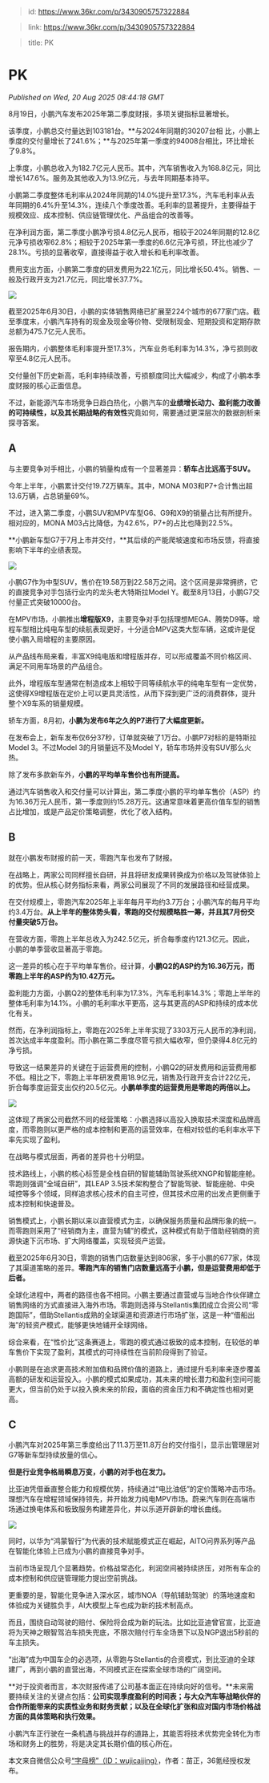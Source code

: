 > id: https://www.36kr.com/p/3430905757322884

> link: https://www.36kr.com/p/3430905757322884

> title: PK

# PK
_Published on Wed, 20 Aug 2025 08:44:18 GMT_

8月19日，小鹏汽车发布2025年第二季度财报，多项关键指标显著增长。

该季度，小鹏总交付量达到103181台。**与2024年同期的30207台相 比，小鹏上季度的交付量增长了241.6%；**与2025年第一季度的94008台相比，环比增长了9.8%。

上季度，小鹏总收入为182.7亿元人民币。其中，汽车销售收入为168.8亿元，同比增长147.6%。服务及其他收入为13.9亿元，与去年同期基本持平。

小鹏第二季度整体毛利率从2024年同期的14.0%提升至17.3%，汽车毛利率从去年同期的6.4%升至14.3%，连续八个季度改善。毛利率的显著提升，主要得益于规模效应、成本控制、供应链管理优化、产品组合的改善等。

在净利润方面，第二季度小鹏净亏损4.8亿元人民币，相较于2024年同期的12.8亿元净亏损收窄62.8%；相较于2025年第一季度的6.6亿元净亏损，环比也减少了28.1%。亏损的显著收窄，直接得益于收入增长和毛利率改善。

费用支出方面，小鹏第二季度的研发费用为22.1亿元，同比增长50.4%。销售、一般及行政开支为21.7亿元，同比增长37.7%。

![](https://img.36krcdn.com/hsossms/20250820/v2_a9fefce7e64246d6920aabd3f475b619@000000_oswg64625oswg996oswg664_img_000?x-oss-process=image/format,jpg/interlace,1)

截至2025年6月30日，小鹏的实体销售网络已扩展至224个城市的677家门店。截至季度末，小鹏汽车持有的现金及现金等价物、受限制现金、短期投资和定期存款总额为475.7亿元人民币。

报告期内，小鹏整体毛利率提升至17.3%，汽车业务毛利率为14.3%，净亏损则收窄至4.8亿元人民币。

交付量创下历史新高，毛利率持续改善，亏损额度同比大幅减少，构成了小鹏本季度财报的核心正面信息。

不过，新能源汽车市场竞争日趋白热化，小鹏汽车的**业绩增长动力、盈利能力改善的可持续性，以及其长期战略的有效性**究竟如何，需要通过更深层次的数据剖析来探寻答案。

A
-

与主要竞争对手相比，小鹏的销量构成有一个显著差异：**轿车占比远高于SUV。**

今年上半年，小鹏累计交付19.72万辆车。其中，MONA M03和P7+合计售出超13.6万辆，占总销量69%。

不过，进入第二季度，小鹏SUV和MPV车型G6、G9和X9的销量占比有所提升。相对应的，MONA M03占比降低，为42.6%，P7+的占比也降到22.5%。

**小鹏新车型G7于7月上市并交付，**其后续的产能爬坡速度和市场反馈，将直接影响下半年的业绩表现。

![](https://img.36krcdn.com/hsossms/20250820/v2_3ff9a6b24efc4f9c8ef704d0fe785d19@000000_oswg41306oswg1080oswg568_img_000?x-oss-process=image/format,jpg/interlace,1)

小鹏G7作为中型SUV，售价在19.58万到22.58万之间。这个区间是非常拥挤，它的直接竞争对手包括行业内的龙头老大特斯拉Model Y。截至8月13日，小鹏G7交付量正式突破10000台。

在MPV市场，小鹏推出**增程版X9**，主要竞争对手包括理想MEGA、腾势D9等。增程车型相比纯电车型的续航表现更好，十分适合MPV这类大型车辆，这或许是促使小鹏入局增程的主要原因。

从产品线布局来看，丰富X9纯电版和增程版并存，可以形成覆盖不同价格区间、满足不同用车场景的产品组合。

此外，增程版车型通常在制造成本上相较于同等续航水平的纯电车型有一定优势，这使得X9增程版在定价上可以更具灵活性，从而下探到更广泛的消费群体，提升整个X9车系的销量规模。

轿车方面，8月初，**小鹏为发布6年之久的P7进行了大幅度更新。**

在发布会上，新车发布仅6分37秒，订单就突破了1万台。小鹏P7对标的是特斯拉Model 3。不过Model 3的月销量远不及Model Y，轿车市场并没有SUV那么火热。

除了发布多款新车外，**小鹏的平均单车售价也有所提高。**

通过汽车销售收入和交付量可以计算出，第二季度小鹏的平均单车售价（ASP）约为16.36万元人民币，第一季度则约15.28万元。这通常意味着更高价值车型的销售占比增加，或是产品定价策略调整，优化了收入结构。

B
-

就在小鹏发布财报的前一天，零跑汽车也发布了财报。

在战略上，两家公司同样擅长自研，并且将研发成果转换成为价格以及驾驶体验上的优势。但从核心财务指标来看，两家公司展现了不同的发展路径和经营成果。

在交付规模上，零跑汽车2025年上半年每月平均约3.7万台；小鹏汽车的每月平均约3.4万台。**从上半年的整体势头看，零跑的交付规模略胜一筹，并且其7月份交付量突破5万台。**

在营收方面，零跑上半年总收入为242.5亿元，折合每季度约121.3亿元。因此，小鹏的单季营收显著高于零跑。

这一差异的核心在于平均单车售价。经计算，**小鹏Q2的ASP约为16.36万元，而零跑上半年的ASP约为10.42万元。**

盈利能力方面，小鹏Q2的整体毛利率为17.3%，汽车毛利率14.3%；零跑上半年的整体毛利率为14.1%。小鹏的毛利率水平更高，这与其更高的ASP和持续的成本优化有关。

然而，在净利润指标上，零跑在2025年上半年实现了3303万元人民币的净利润，首次达成半年度盈利。而小鹏在第二季度尽管亏损大幅收窄，但仍录得4.8亿元的净亏损。

导致这一结果差异的关键在于运营费用的控制，小鹏Q2的研发费用和运营费用都不低。相比之下，零跑上半年研发费用18.9亿元，销售及行政开支合计22亿元，折合每季度运营支出仅约20.5亿元。**小鹏单季度的运营费用是零跑的两倍以上。**

![](https://img.36krcdn.com/hsossms/20250820/v2_deb8ede1eb6b4af28f6b6bf2feb2ed11@000000_oswg41910oswg979oswg561_img_000?x-oss-process=image/format,jpg/interlace,1)

这体现了两家公司截然不同的经营策略：小鹏选择以高投入换取技术深度和品牌高度，而零跑则以更严格的成本控制和更高的运营效率，在相对较低的毛利率水平下率先实现了盈利。

在战略与模式层面，两者的差异也十分明显。

技术路线上，小鹏的核心标签是全栈自研的智能辅助驾驶系统XNGP和智能座舱。零跑则强调“全域自研”，其LEAP 3.5技术架构整合了智能驾驶、智能座舱、中央域控等多个领域，同样追求核心技术的自主可控，但其技术应用的出发点更侧重于成本控制和快速普及。

销售模式上，小鹏长期以来以直营模式为主，以确保服务质量和品牌形象的统一。而零跑则采用了“经销商为主，直营为辅”的模式，这种模式有助于借助经销商的资源快速下沉市场、扩大网络覆盖，实现轻资产运营。

截至2025年6月30日，零跑的销售门店数量达到806家，多于小鹏的677家，体现了其渠道策略的差异。**零跑汽车的销售门店数量远高于小鹏，但是运营费用却低于后者。**

全球化进程中，两者的路径也各不相同。小鹏主要通过直营或与当地合作伙伴建立销售网络的方式直接进入海外市场。零跑则选择与Stellantis集团成立合资公司“零跑国际”，借助Stellantis成熟的全球渠道和资源进行市场扩张，这是一种“借船出海”的轻资产模式，能够更快地铺开全球网络。

综合来看，在“性价比”这条赛道上，零跑的模式通过极致的成本控制，在较低的单车售价下实现了盈利，其模式的可持续性在当前阶段得到了验证。

小鹏则是在追求更高技术附加值和品牌价值的道路上，通过提升毛利率来逐步覆盖高额的研发和运营投入。小鹏的模式如果成功，其未来的增长潜力和盈利空间可能更大，但当前仍处于以投入换未来的阶段，面临的资金压力和不确定性也相对更高。

C
-

小鹏汽车对2025年第三季度给出了11.3万至11.8万台的交付指引，显示出管理层对G7等新车型持续放量的信心。

**但是行业竞争格局瞬息万变，小鹏的对手也在发力。**

比亚迪凭借垂直整合能力和规模优势，持续通过“电比油低”的定价策略冲击市场。理想汽车在增程领域保持领先，并开始发力纯电MPV市场。蔚来汽车则在高端市场通过换电体系和极致服务构建差异化，并以乐道开辟新的增长曲线。

![](https://img.36krcdn.com/hsossms/20250820/v2_71c1c8aa78fe44c08ae98d43338533f9@000000_oswg358443oswg943oswg556_img_000?x-oss-process=image/format,jpg/interlace,1)

同时，以华为“鸿蒙智行”为代表的技术赋能模式正在崛起，AITO问界系列等产品在智能化体验上已成为小鹏的直接竞争对手。

当前市场呈现几个显著趋势。价格战常态化，利润空间被持续挤压，对所有车企的成本控制和供应链管理能力提出空前挑战。

更重要的是，智能化竞争进入深水区，城市NOA（导航辅助驾驶）的落地速度和体验成为关键胜负手，AI大模型上车也成为新的技术制高点。

而且，围绕自动驾驶的赔付、保险将会成为新的玩法。比如比亚迪曾官宣，比亚迪将为天神之眼智驾泊车损失兜底，不限次赔付行车全场景下以及NGP退出5秒前的车主损失。

“出海”成为中国车企的必选项，从零跑与Stellantis的合资模式，到比亚迪的全球建厂，再到小鹏的直营出海，不同模式正在探索全球市场的广阔空间。

**对于投资者而言，本次财报传递了公司基本面正在持续向好的信号。**未来需要持续关注的关键点包括：**公司实现季度盈利的时间表；与大众汽车等战略伙伴的合作所能带来的实质性业务和财务贡献；以及在全球化扩张和应对国内市场价格战方面的具体策略和执行效果。**

小鹏汽车正行驶在一条机遇与挑战并存的道路上，其能否将技术优势完全转化为市场和财务上的胜势，将是决定其长期价值的核心所在。

本文来自微信公众号[“字母榜”（ID：wujicaijing）](https://mp.weixin.qq.com/s?__biz=MzI2NjU1MTcwMA==&mid=2247552149&idx=3&sn=302a815d61dfaad87d2155154dd4c132&chksm=ebdff34fb0084a121c0fac95d6ac528ef0eb516df0b2f6d35ef07f5d197b631394874333bd29&scene=0&xtrack=1#rd)，作者：苗正，36氪经授权发布。
